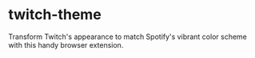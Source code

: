 # twitch-theme
Transform Twitch's appearance to match Spotify's vibrant color scheme with this handy browser extension.
